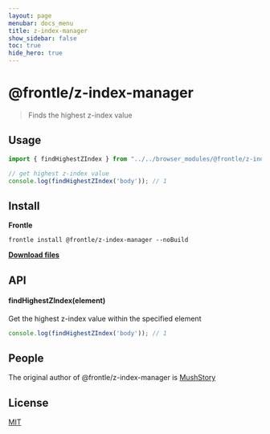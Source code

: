 ```yaml
---
layout: page
menubar: docs_menu
title: z-index-manager
show_sidebar: false
toc: true
hide_hero: true
---
```


# @frontle/z-index-manager

> Finds the highest z-index value

## Usage

```javascript
import { findHighestZIndex } from "../../browser_modules/@frontle/z-index-manager/index.js";

// get highest z-index value
console.log(findHighestZIndex('body')); // 1
```

## Install

**Frontle**

```shell
frontle install @frontle/z-index-manager --noBuild
```

[**Download files**](https://github.com/Frontle-Foundation/zIndexManager)

## API

#### findHighestZIndex(element)

Get the highest z-index value within the specified element

```javascript
console.log(findHighestZIndex('body')); // 1
```

## People

The original author of @frontle/z-index-manager is [MushStory](https://github.com/MushStory)

## License

 [MIT](https://github.com/Frontle-Foundation/zIndexManager/blob/main/LICENSE)
